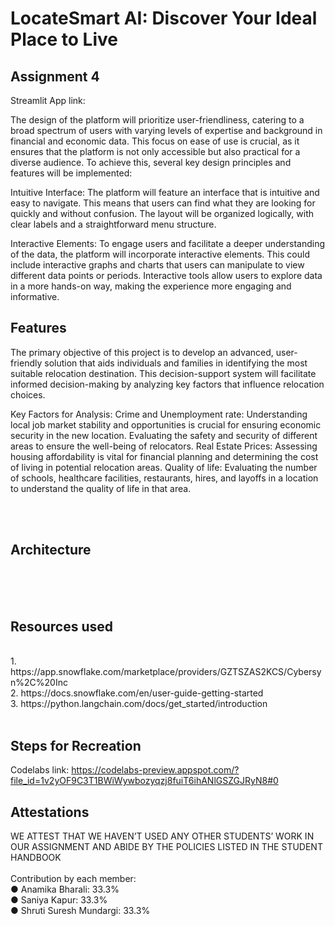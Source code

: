 # LocateSmart AI: Discover Your Ideal Place to Live

## Assignment 4
Streamlit App link: 
<br>

The design of the platform will prioritize user-friendliness, catering to a broad spectrum of users with varying levels of expertise and background in financial and economic data. This focus on ease of use is crucial, as it ensures that the platform is not only accessible but also practical for a diverse audience. To achieve this, several key design principles and features will be implemented:

Intuitive Interface: The platform will feature an interface that is intuitive and easy to navigate. This means that users can find what they are looking for quickly and without confusion. The layout will be organized logically, with clear labels and a straightforward menu structure.

Interactive Elements: To engage users and facilitate a deeper understanding of the data, the platform will incorporate interactive elements. This could include interactive graphs and charts that users can manipulate to view different data points or periods. Interactive tools allow users to explore data in a more hands-on way, making the experience more engaging and informative.


## Features

The primary objective of this project is to develop an advanced, user-friendly solution that aids individuals and families in identifying the most suitable relocation destination. This decision-support system will facilitate informed decision-making by analyzing key factors that influence relocation choices.

Key Factors for Analysis:
Crime and Unemployment rate: Understanding local job market stability and opportunities is crucial for ensuring economic security in the new location. Evaluating the safety and security of different areas to ensure the well-being of relocators.
Real Estate Prices: Assessing housing affordability is vital for financial planning and determining the cost of living in potential relocation areas.
Quality of life: Evaluating the number of schools, healthcare facilities, restaurants, hires, and layoffs in a location to understand the quality of life in that area.



<br>
<br>

## Architecture

<br>
<br>
<br>


## Resources used
<br>
1. https://app.snowflake.com/marketplace/providers/GZTSZAS2KCS/Cybersyn%2C%20Inc  <br>
2. https://docs.snowflake.com/en/user-guide-getting-started  <br>
3. https://python.langchain.com/docs/get_started/introduction  <br>
<br>

## Steps for Recreation

Codelabs link: https://codelabs-preview.appspot.com/?file_id=1v2yOF9C3T1BWiWywbozyqzj8fuiT6ihANlGSZGJRyN8#0 <br>


## Attestations
WE ATTEST THAT WE HAVEN’T USED ANY OTHER STUDENTS’ WORK IN OUR ASSIGNMENT AND ABIDE BY THE POLICIES LISTED IN THE STUDENT HANDBOOK<br>
<br>
Contribution by each member:<br>
● Anamika Bharali: 33.3%<br>
● Saniya Kapur: 33.3%<br>
● Shruti Suresh Mundargi: 33.3%<br>
